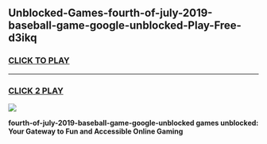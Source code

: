 
## Unblocked-Games-fourth-of-july-2019-baseball-game-google-unblocked-Play-Free-d3ikq
<h3>
<a href="https://premium76.site?title=fourth-of-july-2019-baseball-game-google-unblocked&ref=17A">CLICK TO PLAY</a></h3>
<hr>

<h3>
<a href="https://premium76.site?title=fourth-of-july-2019-baseball-game-google-unblocked&ref=17A">CLICK 2 PLAY</a>
  
</h3>

<a href="https://premium76.site?title=fourth-of-july-2019-baseball-game-google-unblocked&ref=17A"><img src="https://clearcache.store/games.png"></a>


**fourth-of-july-2019-baseball-game-google-unblocked games unblocked: Your Gateway to Fun and Accessible Online Gaming**
